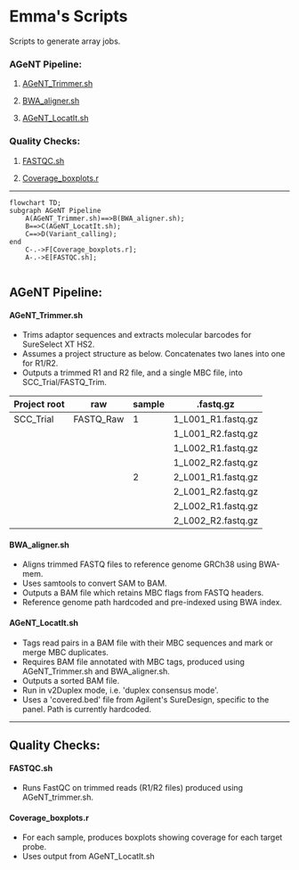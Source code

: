 
# Emma's Scripts

Scripts to generate array jobs.

### AGeNT Pipeline:

1. [AGeNT_Trimmer.sh](#agent_trimmersh)

1. [BWA_aligner.sh](#bwa_alignersh)

1. [AGeNT_LocatIt.sh](#agent_locatitsh)

### Quality Checks:

1. [FASTQC.sh](#fastqcsh)

1. [Coverage_boxplots.r](#coverage_boxplotsr)

***

```mermaid
flowchart TD;
subgraph AGeNT Pipeline
    A(AGeNT_Trimmer.sh)==>B(BWA_aligner.sh);
    B==>C(AGeNT_LocatIt.sh);
    C==>D(Variant_calling);
end
    C-.->F[Coverage_boxplots.r];
    A-.->E[FASTQC.sh];


```



## AGeNT Pipeline:

#### AGeNT_Trimmer.sh

- Trims adaptor sequences and extracts molecular barcodes for SureSelect XT HS2. 
- Assumes a project structure as below. Concatenates two lanes into one for R1/R2. 
- Outputs a trimmed R1 and R2 file, and a single MBC file, into SCC_Trial/FASTQ_Trim.

Project root | raw | sample | .fastq.gz
--- | --- | --- | ---
SCC_Trial | FASTQ_Raw | 1 | 1_L001_R1.fastq.gz
|  |  |  | 1_L001_R2.fastq.gz
| |  |  | 1_L002_R1.fastq.gz
|  |  |  | 1_L002_R2.fastq.gz
| |  | 2 | 2_L001_R1.fastq.gz
|  |  |  | 2_L001_R2.fastq.gz
| |  |  | 2_L002_R1.fastq.gz
|  |  |  | 2_L002_R2.fastq.gz



#### BWA_aligner.sh

- Aligns trimmed FASTQ files to reference genome GRCh38 using BWA-mem. 
- Uses samtools to convert SAM to BAM. 
- Outputs a BAM file which retains MBC flags from FASTQ headers. 
- Reference genome path hardcoded and pre-indexed using BWA index. 


#### AGeNT_LocatIt.sh

- Tags read pairs in a BAM file with their MBC sequences and mark or merge MBC duplicates. 
- Requires BAM file annotated with MBC tags, produced using AGeNT_Trimmer.sh and BWA_aligner.sh. 
- Outputs a sorted BAM file. 
- Run in v2Duplex mode, i.e. 'duplex consensus mode'. 
- Uses a 'covered.bed' file from Agilent's SureDesign, specific to the panel. Path is currently hardcoded.   


***

## Quality Checks:

#### FASTQC.sh

- Runs FastQC on trimmed reads (R1/R2 files) produced using AGeNT_trimmer.sh. 

#### Coverage_boxplots.r

- For each sample, produces boxplots showing coverage for each target probe. 
- Uses output from AGeNT_LocatIt.sh
